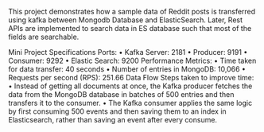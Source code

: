 This project demonstrates how a sample data of Reddit posts is transferred using kafka between Mongodb Database and ElasticSearch. Later, Rest APIs are implemented to search data in ES database such that most of the fields are searchable.

Mini Project
Specifications
Ports:
•	Kafka Server: 2181
•	Producer: 9191
•	Consumer: 9292
•	Elastic Search: 9200
Performance Metrics:
•	Time taken for data transfer: 40 seconds
•	Number of entries in MongoDB: 10,066
•	Requests per second (RPS): 251.66
Data Flow
Steps taken to improve time:
•	Instead of getting all documents at once, the Kafka producer fetches the data from the MongoDB database in batches of 500 entries and then transfers it to the consumer.
•	The Kafka consumer applies the same logic by first consuming 500 events and then saving them to an index in Elasticsearch, rather than saving an event after every consume.
